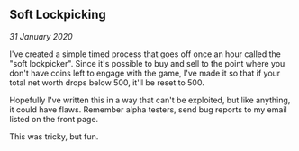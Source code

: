 Soft Lockpicking
---

_31 January 2020_

I've created a simple timed process that goes off once an hour called the "soft lockpicker". Since it's possible to buy and sell to the point where you don't have coins left to engage with the game, I've made it so that if your total net worth drops below 500, it'll be reset to 500.

Hopefully I've written this in a way that can't be exploited, but like anything, it could have flaws. Remember alpha testers, send bug reports to my email listed on the front page.

This was tricky, but fun.

